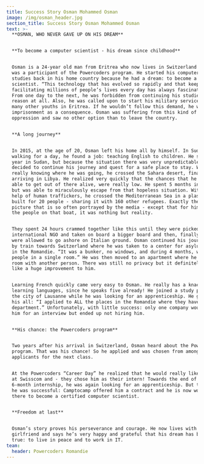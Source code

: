 ```yaml
---
title: Success Story Osman Mohammed Osman
image: /img/osman_header.jpg
section_title: Success Story Osman Mohammed Osman
text: >-
  **OSMAN, WHO NEVER GAVE UP ON HIS DREAM**


  **To become a computer scientist - his dream since childhood**


  Osman is a 24-year old man from Eritrea who now lives in Switzerland and who
  was a participant of the Powercoders program. He started his computer science
  studies back in his home country because he had a dream: to become a computer
  scientist. “This technology that has evolved so rapidly and that keeps
  facilitating millions of people’s lives every day has always fascinated me.”
  From one day to the next, he was forbidden from continuing his studies, for no
  reason at all. Also, he was called upon to start his military service, like
  many other youths in Eritrea. If he wouldn’t follow this demand, he was facing
  imprisonment as a consequence. Osman was suffering from this kind of
  oppression and saw no other option than to leave the country. 


  **A long journey**


  In 2015, at the age of 20, Osman left his home all by himself. In Sudan, after
  walking for a day, he found a job: teaching English to children. He spent a
  year in Sudan, but because the situation there was very unpredictable he
  decided to continue his journey and quest for a safe place to stay. Without
  really knowing where he was going, he crossed the Sahara desert, finally
  arriving in Libya. He realized very quickly that the chances that he would be
  able to get out of there alive, were really low. He spent 5 months in prison
  but was able to miraculously escape from that hopeless situation. With the
  help of human traffickers, he crossed the Mediterranean Sea in a plastic boat
  built for 20 people - sharing it with 160 other refugees. Exactly the kind of
  picture that is so often portrayed by the media - except that for him and all
  the people on that boat, it was nothing but reality. 


  They spent 24 hours crammed together like this until they were picked up by an
  international NGO and taken on board a bigger board and then, finally, they
  were allowed to go ashore on Italian ground. Osman continued his journey alone
  by train towards Switzerland where he was taken to a center for asylum seekers
  in the Romandie. “It was a bunker, no windows, and during 4 months, we were 20
  people in a single room.” He was then moved to an apartment where he shared a
  room with another person. There was still no privacy but it definitely felt
  like a huge improvement to him. 


  Learning French quickly came very easy to Osman. He really has a knack for
  learning languages, since he speaks five already! He joined a study program by
  the city of Lausanne while he was looking for an apprenticeship. He gave it
  his all: “I applied to ALL the places in the Romandie where they have an IT
  department.” Unfortunately, with little success: only one company would invite
  him for an interview but ended up not hiring him. 


  **His chance: the Powercoders program**


  Two years after his arrival in Switzerland, Osman heard about the Powercoders
  program. That was his chance! So he applied and was chosen from among 80
  applicants for the next class. 


  At the Powercoders “Career Day” he realized that he would really like to work
  at Swisscom and - they chose him as their intern! Towards the end of his
  6-month internship, he was again looking for an apprenticeship. But this time,
  he was successful: Camptocamp offered him a contract and he is now working
  there to become a certified computer scientist. 


  **Freedom at last**


  Osman’s story proves his perseverance and courage. He now lives with his
  girlfriend and says he’s very happy and grateful that his dream has become
  true: to live in peace and to work in IT.
team:
  header: Powercoders Romandie
---
```



